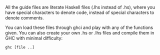 All the guide files are literate Haskell files (.lhs instead of .hs), where you have special characters to denote code,
instead of special characters to denote comments.

You can load these files through ghci and play with any of the functions given.
You can also create your own .hs or .lhs files and compile them in GHC with minimal difficulty:

    ghc [file ..]

